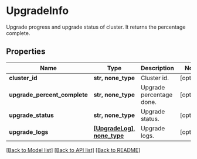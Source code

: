# UpgradeInfo

Upgrade progress and upgrade status of cluster. It returns the percentage complete.

## Properties
Name | Type | Description | Notes
------------ | ------------- | ------------- | -------------
**cluster_id** | **str, none_type** | Cluster id. | [optional] 
**upgrade_percent_complete** | **str, none_type** | Upgrade percentage done. | [optional] 
**upgrade_status** | **str, none_type** | Upgrade status. | [optional] 
**upgrade_logs** | [**[UpgradeLog], none_type**](UpgradeLog.md) | Upgrade logs. | [optional] 

[[Back to Model list]](../README.md#documentation-for-models) [[Back to API list]](../README.md#documentation-for-api-endpoints) [[Back to README]](../README.md)


